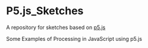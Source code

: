 # P5.js_Sketches
A repository for sketches based on [p5.js](https://p5js.org/)

Some Examples of Processing in JavaScript using p5.js
